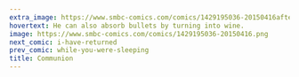 ```yaml
---
extra_image: https://www.smbc-comics.com/comics/1429195036-20150416after.png
hovertext: He can also absorb bullets by turning into wine.
image: https://www.smbc-comics.com/comics/1429195036-20150416.png
next_comic: i-have-returned
prev_comic: while-you-were-sleeping
title: Communion
---
```


